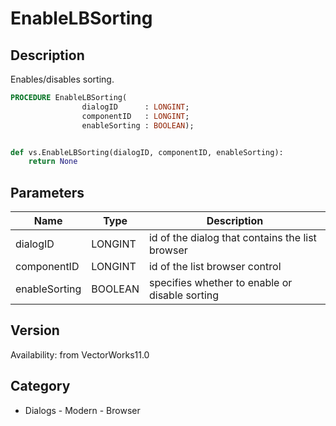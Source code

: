 # EnableLBSorting

## Description
Enables/disables sorting.

```pascal
PROCEDURE EnableLBSorting(
				dialogID      : LONGINT;
				componentID   : LONGINT;
				enableSorting : BOOLEAN);
```

```python

def vs.EnableLBSorting(dialogID, componentID, enableSorting):
    return None
```

## Parameters
|Name|Type|Description|
|---|---|---|
|dialogID|LONGINT|id of the dialog that contains the list browser|
|componentID|LONGINT|id of the list browser control|
|enableSorting|BOOLEAN|specifies whether to enable or disable sorting|

## Version
Availability: from VectorWorks11.0
## Category
* Dialogs - Modern - Browser


